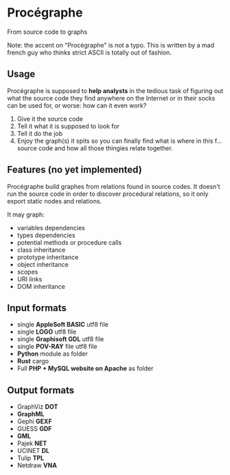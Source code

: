 # Procégraphe

From source code to graphs

Note: the accent on "Procégraphe" is not a typo. This is written by a mad french guy who thinks strict ASCII is totally out of fashion.

## Usage

Procégraphe is supposed to **help analysts** in the tedious task of figuring out what the source code they find anywhere on the Internet or in their socks can be used for, or worse: how can it even work?

1. Give it the source code
2. Tell it what it is supposed to look for
3. Tell it do the job
4. Enjoy the graph(s) it spits so you can finally find what is where in this f... source code and how all those thingies relate together.

## Features (no yet implemented)

Procégraphe build graphes from relations found in source codes. It doesn't run the source code in order to discover procedural relations, so it only export static nodes and relations.

It may graph:

- variables dependencies
- types dependencies
- potential methods or procedure calls
- class inheritance
- prototype inheritance
- object inheritance
- scopes
- URI links
- DOM inheritance

## Input formats

- single **AppleSoft BASIC** utf8 file
- single **LOGO** utf8 file
- single **Graphisoft GDL** utf8 file
- single **POV-RAY** file utf8 file
- **Python** module as folder
- **Rust** cargo
- Full **PHP + MySQL website on Apache** as folder

## Output formats

- GraphViz **DOT**
- **GraphML**
- Gephi **GEXF**
- GUESS **GDF**
- **GML**
- Pajek **NET**
- UCINET **DL**
- Tulip **TPL**
- Netdraw **VNA**
